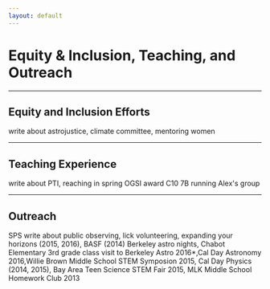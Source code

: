 ```yaml
---
layout: default
---
```


# Equity & Inclusion, Teaching, and Outreach
---
## Equity and Inclusion Efforts
write about astrojustice, climate committee, mentoring women

---

## Teaching Experience
write about PTI, reaching in spring
OGSI award
C10
7B
running Alex's group

---

## Outreach
SPS
write about public observing, lick volunteering, expanding your horizons (2015, 2016), BASF (2014)
Berkeley astro nights, Chabot Elementary 3rd grade class visit to Berkeley Astro 2016*,Cal Day Astronomy 2016,Willie Brown Middle School STEM Symposion 2015, Cal Day Physics (2014, 2015), Bay Area Teen Science STEM Fair 2015, MLK Middle School Homework Club 2013
